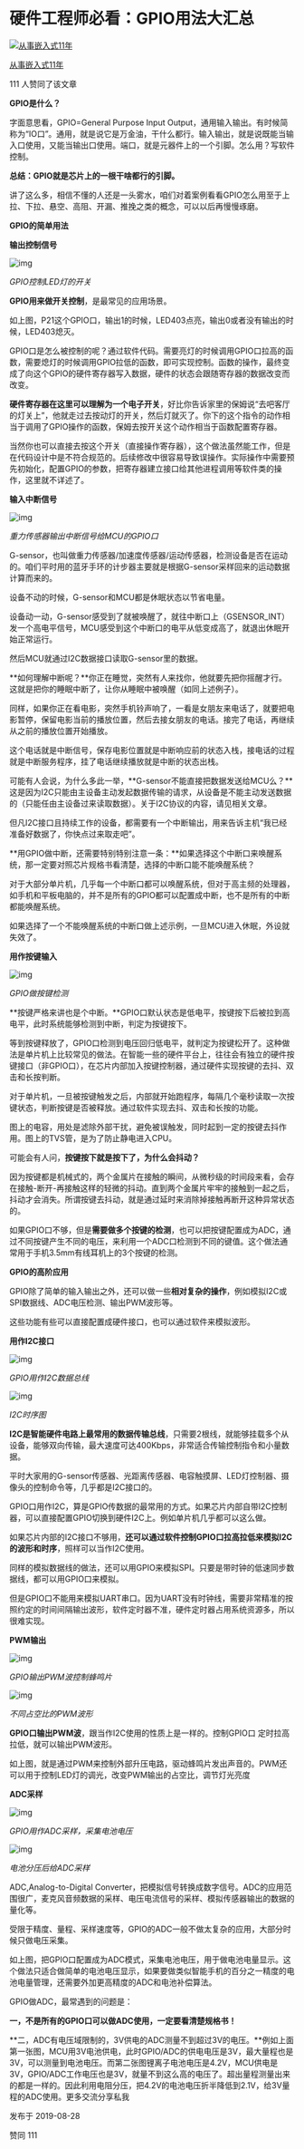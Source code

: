 # 硬件工程师必看：GPIO用法大汇总

[![从事嵌入式11年](https://pic2.zhimg.com/v2-60864fe7b90c69de064759203396230c_xs.jpg?source=172ae18b)](https://www.zhihu.com/people/chen-xian-sheng-10-25)

[从事嵌入式11年](https://www.zhihu.com/people/chen-xian-sheng-10-25)





111 人赞同了该文章

**GPIO是什么？**


字面意思看，GPIO=General Purpose Input Output，通用输入输出。有时候简称为“IO口”。通用，就是说它是万金油，干什么都行。输入输出，就是说既能当输入口使用，又能当输出口使用。端口，就是元器件上的一个引脚。怎么用？写软件控制。



**总结：GPIO就是芯片上的一根干啥都行的引脚。**



讲了这么多，相信不懂的人还是一头雾水，咱们对着案例看看GPIO怎么用至于上拉、下拉、悬空、高阻、开漏、推挽之类的概念，可以以后再慢慢琢磨。



**GPIO的简单用法**



**输出控制信号**

![img](https://pic4.zhimg.com/80/v2-c3aec2292f67520e9e1d1d74b0551267_1440w.jpg)



*GPIO控制LED灯的开关*



**GPIO用来做开关控制**，是最常见的应用场景。



如上图，P21这个GPIO口，输出1的时候，LED403点亮，输出0或者没有输出的时候，LED403熄灭。



GPIO口是怎么被控制的呢？通过软件代码。需要亮灯的时候调用GPIO口拉高的函数，需要熄灯的时候调用GPIO拉低的函数，即可实现控制。函数的操作，最终变成了向这个GPIO的硬件寄存器写入数据，硬件的状态会跟随寄存器的数据改变而改变。



**硬件寄存器在这里可以理解为一个电子开关**，好比你告诉家里的保姆说“去吧客厅的灯关上”，他就走过去按动灯的开关，然后灯就灭了。你下的这个指令的动作相当于调用了GPIO操作的函数，保姆去按开关这个动作相当于函数配置寄存器。



当然你也可以直接去按这个开关（直接操作寄存器），这个做法虽然能工作，但是在代码设计中是不符合规范的。后续修改中很容易导致误操作。实际操作中需要预先初始化，配置GPIO的参数，把寄存器建立接口给其他进程调用等软件类的操作，这里就不详述了。



**输入中断信号**

![img](https://pic2.zhimg.com/80/v2-e642cea9186e6eb4efb44832482191d9_1440w.jpg)

*重力传感器输出中断信号给MCU的GPIO口*



G-sensor，也叫做重力传感器/加速度传感器/运动传感器，检测设备是否在运动的。咱们平时用的蓝牙手环的计步器主要就是根据G-sensor采样回来的运动数据计算而来的。



设备不动的时候，G-sensor和MCU都是休眠状态以节省电量。



设备动一动，G-sensor感受到了就被唤醒了，就往中断口上（GSENSOR_INT）发一个高电平信号，MCU感受到这个中断口的电平从低变成高了，就退出休眠开始正常运行。



然后MCU就通过I2C数据接口读取G-sensor里的数据。



**如何理解中断呢？**你正在睡觉，突然有人来找你，他就要先把你摇醒才行。这就是把你的睡眠中断了，让你从睡眠中被唤醒（如同上述例子）。



同样，如果你正在看电影，突然手机铃声响了，一看是女朋友来电话了，就要把电影暂停，保留电影当前的播放位置，然后去接女朋友的电话。接完了电话，再继续从之前的播放位置开始播放。



这个电话就是中断信号，保存电影位置就是中断响应前的状态入栈，接电话的过程就是中断服务程序，挂了电话继续播放就是中断的状态出栈。



可能有人会说，为什么多此一举，**G-sensor不能直接把数据发送给MCU么？**这是因为I2C只能由主设备主动发起数据传输的请求，从设备是不能主动发送数据的（只能任由主设备过来读取数据）。关于I2C协议的内容，请见相关文章。



但凡I2C接口且持续工作的设备，都需要有一个中断输出，用来告诉主机“我已经准备好数据了，你快点过来取走吧”。



**用GPIO做中断，还需要特别特别注意一条：**如果选择这个中断口来唤醒系统，那一定要对照芯片规格书看清楚，选择的中断口能不能唤醒系统？



对于大部分单片机，几乎每一个中断口都可以唤醒系统，但对于高主频的处理器，如手机和平板电脑的，并不是所有的GPIO都可以配置成中断，也不是所有的中断都能唤醒系统。



如果选择了一个不能唤醒系统的中断口做上述示例，一旦MCU进入休眠，外设就失效了。



**用作按键输入**

![img](https://pic3.zhimg.com/80/v2-da75b73bd38bce6b75998df6b2cf4ec6_1440w.jpg)



*GPIO做按键检测*



**按键严格来讲也是个中断。**GPIO口默认状态是低电平，按键按下后被拉到高电平，此时系统能够检测到中断，判定为按键按下。



等到按键释放了，GPIO口检测到电压回归低电平，就判定为按键松开了。这种做法是单片机上比较常见的做法。在智能一些的硬件平台上，往往会有独立的硬件按键接口（非GPIO口），在芯片内部加入按键控制器，通过硬件实现按键的去抖、双击和长按判断。



对于单片机，一旦被按键触发之后，内部就开始跑程序，每隔几个毫秒读取一次按键状态，判断按键是否被释放。通过软件实现去抖、双击和长按的功能。



图上的电容，用处是滤除外部干扰，避免被误触发，同时起到一定的按键去抖作用。图上的TVS管，是为了防止静电进入CPU。



可能会有人问，**按键按下就是按下了，为什么会抖动？**



因为按键都是机械式的，两个金属片在接触的瞬间，从微秒级的时间段来看，会存在接触-断开-再接触这样的轻微的抖动。直到两个金属片牢牢的接触到一起之后，抖动才会消失。所谓按键去抖动，就是通过延时来消除掉接触再断开这种异常状态的。



如果GPIO口不够，但是**需要做多个按键的检测**，也可以把按键配置成为ADC，通过不同按键产生不同的电压，来利用一个ADC口检测到不同的键值。这个做法通常用于手机3.5mm有线耳机上的3个按键的检测。

**GPIO的高阶应用**



GPIO除了简单的输入输出之外，还可以做一些**相对复杂的操作**，例如模拟I2C或SPI数据线、ADC电压检测、输出PWM波形等。

这些功能有些可以直接配置成硬件接口，也可以通过软件来模拟波形。

**用作I2C接口**

![img](https://pic3.zhimg.com/80/v2-5c7818feab98b616fc62a5b910842da2_1440w.jpg)



*GPIO用作I2C数据总线*

![img](https://pic3.zhimg.com/80/v2-fb0a95abffaa31ae554ce0088ddc81a6_1440w.jpg)

*I2C时序图*



**I2C是智能硬件电路上最常用的数据传输总线**，只需要2根线，就能够挂载多个从设备，能够双向传输，最大速度可达400Kbps，非常适合传输控制指令和小量数据。



平时大家用的G-sensor传感器、光距离传感器、电容触摸屏、LED灯控制器、摄像头的控制命令等，几乎都是I2C接口的。



GPIO口用作I2C，算是GPIO传数据的最常用的方式。如果芯片内部自带I2C控制器，可以直接配置GPIO切换到硬件I2C上。例如单片机几乎都可以这么做。



如果芯片内部的I2C接口不够用，**还可以通过软件控制GPIO口拉高拉低来模拟I2C的波形和时序**，照样可以当作I2C使用。



同样的模拟数据线的做法，还可以用GPIO来模拟SPI。只要是带时钟的低速同步数据线，都可以用GPIO口来模拟。



但是GPIO口不能用来模拟UART串口。因为UART没有时钟线，需要非常精准的按照约定的时间间隔输出波形，软件定时器不准，硬件定时器占用系统资源多，所以很难实现。



**PWM输出**

![img](https://pic4.zhimg.com/80/v2-dbb631a7355cb70473a33e72a842a307_1440w.jpg)

*GPIO输出PWM波控制蜂鸣片*

![img](https://pic2.zhimg.com/80/v2-e316a2ae58290a44f02745a561231b49_1440w.jpg)

*不同占空比的PWM波形*



**GPIO口输出PWM波**，跟当作I2C使用的性质上是一样的。控制GPIO口 定时拉高拉低，就可以输出PWM波形。



如上图，就是通过PWM来控制外部升压电路，驱动蜂鸣片发出声音的。PWM还可以用于控制LED灯的调光，改变PWM输出的占空比，调节灯光亮度



**ADC采样**



![img](https://pic3.zhimg.com/80/v2-67dbce548d21746a2cc8a1cf8ddb2996_1440w.jpg)

*GPIO用作ADC采样，采集电池电压*

![img](https://pic4.zhimg.com/80/v2-15a75234eadc9fb4c62b7fdb482069a7_1440w.jpg)

*电池分压后给ADC采样*



ADC,Analog-to-Digital Converter，把模拟信号转换成数字信号。ADC的应用范围很广，麦克风音频数据的采样、电压电流信号的采样、模拟传感器输出的数据的量化等。



受限于精度、量程、采样速度等，GPIO的ADC一般不做太复杂的应用，大部分时候只做电压采集。



如上图，把GPIO口配置成为ADC模式，采集电池电压，用于做电池电量显示。这个做法只适合做简单的电池电压显示，如果要做类似智能手机的百分之一精度的电池电量管理，还需要外加更高精度的ADC和电池补偿算法。



GPIO做ADC，最常遇到的问题是：



**一，不是所有的GPIO口可以做ADC使用，一定要看清楚规格书！**

**二，ADC有电压域限制的，3V供电的ADC测量不到超过3V的电压。**例如上面第一张图，MCU用3V电池供电，此时GPIO/ADC的供电电压是3V，最大量程也是3V，可以测量到电池电压。而第二张图锂离子电池电压是4.2V，MCU供电是3V，GPIO/ADC工作电压也是3V，就量不到这么高的电压了。超出量程测量出来的都是一样的。因此利用电阻分压，把4.2V的电池电压折半降低到2.1V，给3V量程的ADC使用。更多交流分享私我



发布于 2019-08-28



赞同 111